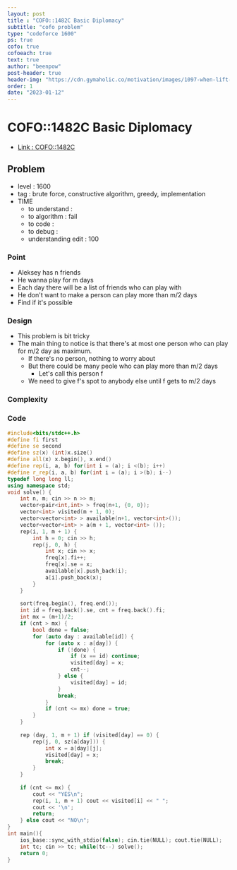 ```yaml
---
layout: post
title : "COFO::1482C Basic Diplomacy"
subtitle: "cofo problem"
type: "codeforce 1600"
ps: true
cofo: true
cofoeach: true
text: true
author: "beenpow"
post-header: true
header-img: "https://cdn.gymaholic.co/motivation/images/1097-when-lift-hits-you-hard-stand-up-and-say-thats.jpg"
order: 1
date: "2023-01-12"
---
```

# COFO::1482C Basic Diplomacy
- [Link : COFO::1482C](https://codeforces.com/problemset/problem/1482/C)


## Problem 

- level : 1600
- tag : brute force, constructive algorithm, greedy, implementation
- TIME
  - to understand    : 
  - to algorithm     : fail
  - to code          : 
  - to debug         : 
  - understanding edit : 100

### Point
- Aleksey has n friends
- He wanna play for m days
- Each day there will be a list of friends who can play with
- He don't want to make a person can play more than m/2 days
- Find if it's possible

### Design
- This problem is bit tricky
- The main thing to notice is that there's at most one person who can play for m/2 day as maximum.
  - If there's no person, nothing to worry about
  - But there could be many peole who can play more than m/2 days
    - Let's call this person f
  - We need to give f's spot to anybody else until f gets to m/2 days

### Complexity

### Code

```cpp
#include<bits/stdc++.h>
#define fi first
#define se second
#define sz(x) (int)x.size()
#define all(x) x.begin(), x.end()
#define rep(i, a, b) for(int i = (a); i <(b); i++)
#define r_rep(i, a, b) for(int i = (a); i >(b); i--)
typedef long long ll;
using namespace std;
void solve() {
    int n, m; cin >> n >> m;
    vector<pair<int,int> > freq(n+1, {0, 0});
    vector<int> visited(m + 1, 0);
    vector<vector<int> > available(n+1, vector<int>());
    vector<vector<int> > a(m + 1, vector<int> ());
    rep(i, 1, m + 1) {
        int h = 0; cin >> h;
        rep(j, 0, h) {
            int x; cin >> x;
            freq[x].fi++;
            freq[x].se = x;
            available[x].push_back(i);
            a[i].push_back(x);
        }
    }
    
    sort(freq.begin(), freq.end());
    int id = freq.back().se, cnt = freq.back().fi;
    int mx = (m+1)/2;
    if (cnt > mx) {
        bool done = false;
        for (auto day : available[id]) {
            for (auto x : a[day]) {
                if (!done) {
                    if (x == id) continue;
                    visited[day] = x;
                    cnt--;
                } else {
                    visited[day] = id;
                }
                break;
            }
            if (cnt <= mx) done = true;
        }
    }
    
    rep (day, 1, m + 1) if (visited[day] == 0) {
        rep(j, 0, sz(a[day])) {
            int x = a[day][j];
            visited[day] = x;
            break;
        }
    }
    
    if (cnt <= mx) {
        cout << "YES\n";
        rep(i, 1, m + 1) cout << visited[i] << " ";
        cout << '\n';
        return;
    } else cout << "NO\n";
}
int main(){
    ios_base::sync_with_stdio(false); cin.tie(NULL); cout.tie(NULL);
    int tc; cin >> tc; while(tc--) solve();
    return 0;
}
```

